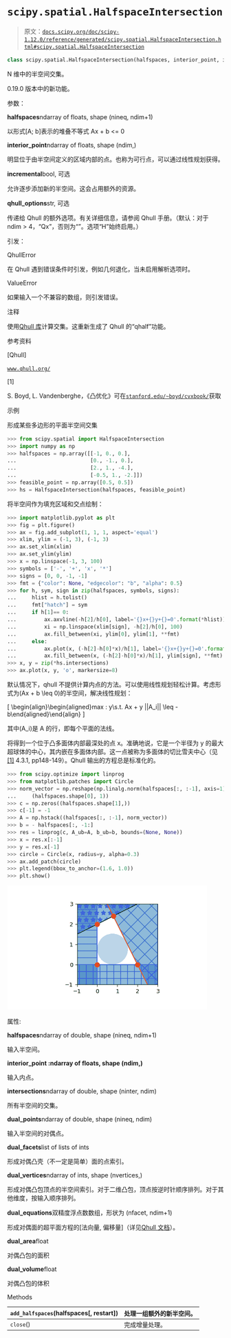 # `scipy.spatial.HalfspaceIntersection`

> 原文：[`docs.scipy.org/doc/scipy-1.12.0/reference/generated/scipy.spatial.HalfspaceIntersection.html#scipy.spatial.HalfspaceIntersection`](https://docs.scipy.org/doc/scipy-1.12.0/reference/generated/scipy.spatial.HalfspaceIntersection.html#scipy.spatial.HalfspaceIntersection)

```py
class scipy.spatial.HalfspaceIntersection(halfspaces, interior_point, incremental=False, qhull_options=None)
```

N 维中的半空间交集。

0.19.0 版本中的新功能。

参数：

**halfspaces**ndarray of floats, shape (nineq, ndim+1)

以形式[A; b]表示的堆叠不等式 Ax + b <= 0

**interior_point**ndarray of floats, shape (ndim,)

明显位于由半空间定义的区域内部的点。也称为可行点，可以通过线性规划获得。

**incremental**bool, 可选

允许逐步添加新的半空间。这会占用额外的资源。

**qhull_options**str, 可选

传递给 Qhull 的额外选项。有关详细信息，请参阅 Qhull 手册。（默认：对于 ndim > 4，“Qx”，否则为“”。选项“H”始终启用。）

引发：

QhullError

在 Qhull 遇到错误条件时引发，例如几何退化，当未启用解析选项时。

ValueError

如果输入一个不兼容的数组，则引发错误。

注释

使用[Qhull 库](http://www.qhull.org/)计算交集。这重新生成了 Qhull 的“qhalf”功能。

参考资料

[Qhull]

[`www.qhull.org/`](http://www.qhull.org/)

[1]

S. Boyd, L. Vandenberghe，《凸优化》可在[`stanford.edu/~boyd/cvxbook/`](http://stanford.edu/~boyd/cvxbook/)获取

示例

形成某些多边形的平面半空间交集

```py
>>> from scipy.spatial import HalfspaceIntersection
>>> import numpy as np
>>> halfspaces = np.array([[-1, 0., 0.],
...                        [0., -1., 0.],
...                        [2., 1., -4.],
...                        [-0.5, 1., -2.]])
>>> feasible_point = np.array([0.5, 0.5])
>>> hs = HalfspaceIntersection(halfspaces, feasible_point) 
```

将半空间作为填充区域和交点绘制：

```py
>>> import matplotlib.pyplot as plt
>>> fig = plt.figure()
>>> ax = fig.add_subplot(1, 1, 1, aspect='equal')
>>> xlim, ylim = (-1, 3), (-1, 3)
>>> ax.set_xlim(xlim)
>>> ax.set_ylim(ylim)
>>> x = np.linspace(-1, 3, 100)
>>> symbols = ['-', '+', 'x', '*']
>>> signs = [0, 0, -1, -1]
>>> fmt = {"color": None, "edgecolor": "b", "alpha": 0.5}
>>> for h, sym, sign in zip(halfspaces, symbols, signs):
...     hlist = h.tolist()
...     fmt["hatch"] = sym
...     if h[1]== 0:
...         ax.axvline(-h[2]/h[0], label='{}x+{}y+{}=0'.format(*hlist))
...         xi = np.linspace(xlim[sign], -h[2]/h[0], 100)
...         ax.fill_between(xi, ylim[0], ylim[1], **fmt)
...     else:
...         ax.plot(x, (-h[2]-h[0]*x)/h[1], label='{}x+{}y+{}=0'.format(*hlist))
...         ax.fill_between(x, (-h[2]-h[0]*x)/h[1], ylim[sign], **fmt)
>>> x, y = zip(*hs.intersections)
>>> ax.plot(x, y, 'o', markersize=8) 
```

默认情况下，qhull 不提供计算内点的方法。可以使用线性规划轻松计算。考虑形式为\(Ax + b \leq 0\)的半空间，解决线性规划：

\[ \begin{align}\begin{aligned}max \: y\\s.t. Ax + y ||A_i|| \leq -b\end{aligned}\end{align} \]

其中\(A_i\)是 A 的行，即每个平面的法线。

将得到一个位于凸多面体内部最深处的点 x。准确地说，它是一个半径为 y 的最大超球体的中心，其内嵌在多面体内部。这一点被称为多面体的切比雪夫中心（见[[1]](#r9b902253b317-1) 4.3.1, pp148-149）。Qhull 输出的方程总是标准化的。

```py
>>> from scipy.optimize import linprog
>>> from matplotlib.patches import Circle
>>> norm_vector = np.reshape(np.linalg.norm(halfspaces[:, :-1], axis=1),
...     (halfspaces.shape[0], 1))
>>> c = np.zeros((halfspaces.shape[1],))
>>> c[-1] = -1
>>> A = np.hstack((halfspaces[:, :-1], norm_vector))
>>> b = - halfspaces[:, -1:]
>>> res = linprog(c, A_ub=A, b_ub=b, bounds=(None, None))
>>> x = res.x[:-1]
>>> y = res.x[-1]
>>> circle = Circle(x, radius=y, alpha=0.3)
>>> ax.add_patch(circle)
>>> plt.legend(bbox_to_anchor=(1.6, 1.0))
>>> plt.show() 
```

![../../_images/scipy-spatial-HalfspaceIntersection-1.png](img/bd071416585342518ef46bce946213b3.png)

属性:

**halfspaces**ndarray of double, shape (nineq, ndim+1)

输入半空间。

**interior_point :ndarray of floats, shape (ndim,)**

输入内点。

**intersections**ndarray of double, shape (ninter, ndim)

所有半空间的交集。

**dual_points**ndarray of double, shape (nineq, ndim)

输入半空间的对偶点。

**dual_facets**list of lists of ints

形成对偶凸壳（不一定是简单）面的点索引。

**dual_vertices**ndarray of ints, shape (nvertices,)

形成对偶凸包顶点的半空间索引。对于二维凸包，顶点按逆时针顺序排列。对于其他维度，按输入顺序排列。

**dual_equations**双精度浮点数数组，形状为 (nfacet, ndim+1)

形成对偶面的超平面方程的[法向量, 偏移量]（详见[Qhull 文档](http://www.qhull.org/)）。

**dual_area**float

对偶凸包的面积

**dual_volume**float

对偶凸包的体积

Methods

| `add_halfspaces`(halfspaces[, restart]) | 处理一组额外的新半空间。 |
| --- | --- |
| `close`() | 完成增量处理。 |
